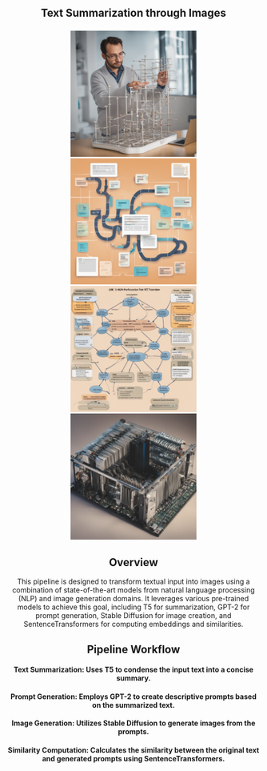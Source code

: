 <div>
<div align='center'>
<h2 align="center"> Text Summarization through Images </h2>
<h3 align="center"></h3>
</div>
<div>
<div align="center">
<div style="text-align:center">
<img src="image (2).png"  width="50%" height="50%">
</div>
<div align="center">
<div style="text-align:center">
<img src="image (3).png"  width="50%" height="50%">
</div>
<div align="center">
<div style="text-align:center">
<img src="image (4).png"  width="50%" height="50%">
</div>
<div align="center">
<div style="text-align:center">
<img src="image (5).png"  width="50%" height="50%">
</div>

## Overview
This pipeline is designed to transform textual input into images using a combination of state-of-the-art models from natural language processing (NLP) and image generation domains. It leverages various pre-trained models to achieve this goal, including T5 for summarization, GPT-2 for prompt generation, Stable Diffusion for image creation, and SentenceTransformers for computing embeddings and similarities.

## Pipeline Workflow
#### Text Summarization: Uses T5 to condense the input text into a concise summary.
#### Prompt Generation: Employs GPT-2 to create descriptive prompts based on the summarized text.
#### Image Generation: Utilizes Stable Diffusion to generate images from the prompts.
####  Similarity Computation: Calculates the similarity between the original text and generated prompts using SentenceTransformers.
